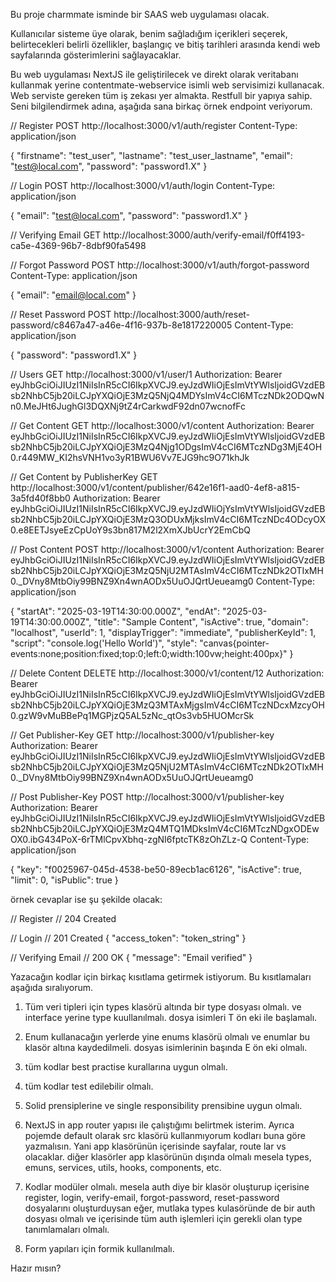 Bu proje charmmate isminde bir SAAS web uygulaması olacak.

Kullanıcılar sisteme üye olarak, benim sağladığım içerikleri seçerek, belirtecekleri belirli özellikler, başlangıç ve bitiş tarihleri arasında kendi web sayfalarında gösterimlerini sağlayacaklar.

Bu web uygulaması NextJS ile geliştirilecek ve direkt olarak veritabanı kullanmak yerine contentmate-webservice isimli web servisimizi kullanacak.
Web serviste gereken tüm iş zekası yer almakta. Restfull bir yapıya sahip. Seni bilgilendirmek adına, aşağıda sana birkaç örnek endpoint veriyorum.

// Register
POST http://localhost:3000/v1/auth/register
Content-Type: application/json

{
"firstname": "test_user",
"lastname": "test_user_lastname",
"email": "test@local.com",
"password": "password1.X"
}

// Login
POST http://localhost:3000/v1/auth/login
Content-Type: application/json

{
"email": "test@local.com",
"password": "password1.X"
}

// Verifying Email
GET http://localhost:3000/auth/verify-email/f0ff4193-ca5e-4369-96b7-8dbf90fa5498

// Forgot Password
POST http://localhost:3000/v1/auth/forgot-password
Content-Type: application/json

{
"email": "email@local.com"
}

// Reset Password
POST http://localhost:3000/auth/reset-password/c8467a47-a46e-4f16-937b-8e1817220005
Content-Type: application/json

{
"password": "password1.X"
}

// Users
GET http://localhost:3000/v1/user/1
Authorization: Bearer eyJhbGciOiJIUzI1NiIsInR5cCI6IkpXVCJ9.eyJzdWIiOjEsImVtYWlsIjoidGVzdEBsb2NhbC5jb20iLCJpYXQiOjE3MzQ5NjQ4MDYsImV4cCI6MTczNDk2ODQwNn0.MeJHt6JughGl3DQXNj9tZ4rCarkwdF92dn07wcnofFc

// Get Content
GET http://localhost:3000/v1/content
Authorization: Bearer eyJhbGciOiJIUzI1NiIsInR5cCI6IkpXVCJ9.eyJzdWIiOjEsImVtYWlsIjoidGVzdEBsb2NhbC5jb20iLCJpYXQiOjE3MzQ4Njg1ODgsImV4cCI6MTczNDg3MjE4OH0.r449MW_KI2hsVNH1vo3yR1BWU6Vv7EJG9hc9O71khJk

// Get Content by PublisherKey
GET http://localhost:3000/v1/content/publisher/642e16f1-aad0-4ef8-a815-3a5fd40f8bb0
Authorization: Bearer eyJhbGciOiJIUzI1NiIsInR5cCI6IkpXVCJ9.eyJzdWIiOjYsImVtYWlsIjoidGVzdEBsb2NhbC5jb20iLCJpYXQiOjE3MzQ3ODUxMjksImV4cCI6MTczNDc4ODcyOX0.e8EETJsyeEzCpUoY9s3bn817M2l2XmXJbUcrY2EmCbQ

// Post Content
POST http://localhost:3000/v1/content
Authorization: Bearer eyJhbGciOiJIUzI1NiIsInR5cCI6IkpXVCJ9.eyJzdWIiOjEsImVtYWlsIjoidGVzdEBsb2NhbC5jb20iLCJpYXQiOjE3MzQ5NjU2MTAsImV4cCI6MTczNDk2OTIxMH0.\_DVny8MtbOiy99BNZ9Xn4wnAODx5UuOJQrtUeueamg0
Content-Type: application/json

{
"startAt": "2025-03-19T14:30:00.000Z",
"endAt": "2025-03-19T14:30:00.000Z",
"title": "Sample Content",
"isActive": true,
"domain": "localhost",
"userId": 1,
"displayTrigger": "immediate",
"publisherKeyId": 1,
"script": "console.log('Hello World')",
"style": "canvas{pointer-events:none;position:fixed;top:0;left:0;width:100vw;height:400px}"
}

// Delete Content
DELETE http://localhost:3000/v1/content/12
Authorization: Bearer eyJhbGciOiJIUzI1NiIsInR5cCI6IkpXVCJ9.eyJzdWIiOjEsImVtYWlsIjoidGVzdEBsb2NhbC5jb20iLCJpYXQiOjE3MzQ3MTAxMjgsImV4cCI6MTczNDcxMzcyOH0.gzW9vMuBBePq1MGPjzQ5AL5zNc_qtOs3vb5HUOMcrSk

// Get Publisher-Key
GET http://localhost:3000/v1/publisher-key
Authorization: Bearer eyJhbGciOiJIUzI1NiIsInR5cCI6IkpXVCJ9.eyJzdWIiOjEsImVtYWlsIjoidGVzdEBsb2NhbC5jb20iLCJpYXQiOjE3MzQ5NjU2MTAsImV4cCI6MTczNDk2OTIxMH0.\_DVny8MtbOiy99BNZ9Xn4wnAODx5UuOJQrtUeueamg0

// Post Publisher-Key
POST http://localhost:3000/v1/publisher-key
Authorization: Bearer eyJhbGciOiJIUzI1NiIsInR5cCI6IkpXVCJ9.eyJzdWIiOjEsImVtYWlsIjoidGVzdEBsb2NhbC5jb20iLCJpYXQiOjE3MzQ4MTQ1MDksImV4cCI6MTczNDgxODEwOX0.ibG434PoX-6rTMlCpvXbhq-zgNI6fptcTK8zOhZLz-Q
Content-Type: application/json

{
"key": "f0025967-045d-4538-be50-89ecb1ac6126",
"isActive": true,
"limit": 0,
"isPublic": true
}

örnek cevaplar ise şu şekilde olacak:

// Register
// 204 Created

// Login
// 201 Created
{
"access_token": "token_string"
}

// Verifying Email
// 200 OK
{
"message": "Email verified"
}

Yazacağın kodlar için birkaç kısıtlama getirmek istiyorum. Bu kısıtlamaları aşağıda sıralıyorum.

1. Tüm veri tipleri için types klasörü altında bir type dosyası olmalı. ve interface yerine type kuullanılmalı. dosya isimleri T ön eki ile başlamalı.

2. Enum kullanacağın yerlerde yine enums klasörü olmalı ve enumlar bu klasör altına kaydedilmeli. dosyas isimlerinin başında E ön eki olmalı.

3. tüm kodlar best practise kurallarına uygun olmalı.

4. tüm kodlar test edilebilir olmalı.

5. Solid prensiplerine ve single responsibility prensibine uygun olmalı.

6. NextJS in app router yapısı ile çalıştığımı belirtmek isterim. Ayrıca pojemde default olarak src klasörü kullanmıyorum kodları buna göre yazmalısın.
   Yani app klasörünün içerisinde sayfalar, route lar vs olacaklar. diğer klasörler app klasörünün dışında olmalı mesela types, emuns, services, utils, hooks, components, etc.

7. Kodlar modüler olmalı. mesela auth diye bir klasör oluşturup içerisine register, login, verify-email, forgot-password, reset-password dosyalarını oluşturduysan eğer, mutlaka types kulasöründe de bir auth dosyası olmalı ve içerisinde tüm auth işlemleri için gerekli olan type tanımlamaları olmalı.

8. Form yapıları için formik kullanılmalı.

Hazır mısın?